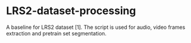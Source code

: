 # LRS2-dataset-processing
A baseline for LRS2 dataset [1]. 
The script is used for audio, video frames extraction and pretrain set segmentation.
